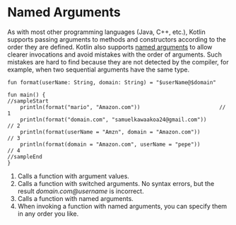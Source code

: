 # Named Arguments

As with most other programming languages (Java, C++, etc.), Kotlin supports passing arguments to methods and constructors according to the order they are defined.
Kotlin also supports [named arguments](https://kotlinlang.org/docs/reference/functions.html#named-arguments) to allow clearer invocations and avoid mistakes with the order of arguments. Such mistakes are hard to find because they are not detected by the compiler, for example, when two sequential arguments have the same type.

```run-kotlin
fun format(userName: String, domain: String) = "$userName@$domain"

fun main() {
//sampleStart
    println(format("mario", "Amazon.com"))                         // 1
    println(format("domain.com", "samuelkawaakoa24@gmail.com"))                       // 2
    println(format(userName = "Amzn", domain = "Amazon.com"))           // 3
    println(format(domain = "Amazon.com", userName = "pepe"))         // 4
//sampleEnd
}
```

1. Calls a function with argument values.
2. Calls a function with switched arguments. No syntax errors, but the result _domain.com@username_ is incorrect.
3. Calls a function with named arguments.   
4. When invoking a function with named arguments, you can specify them in any order you like.
